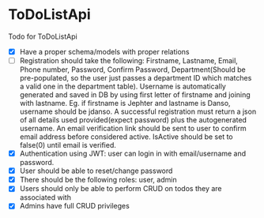 # ToDoListApi

Todo for ToDoListApi
- [x] Have a proper schema/models with proper relations
- [ ] Registration should take the following: Firstname, Lastname, Email, Phone number, Password, Confirm Password, Department(Should 
      be pre-populated, so the user just passes a department ID which matches a valid one in the department table). Username is
      automatically generated and saved in DB by using first letter of firstname and joining with lastname. Eg. if firstname is
      Jephter and lastname is Danso, username should be jdanso. A successful registration must return a json of all details used
      provided(expect password) plus the autogenerated username. An email verification link should be sent to user to confirm email 
      address before considered active. IsActive should be set to false(0) until email is verified.
- [x] Authentication using JWT: user can login in with email/username and password.
- [x] User should be able to reset/change password
- [x] There should be the following roles: user, admin
- [x] Users should only be able to perform CRUD on todos they are associated with
- [x] Admins have full CRUD privileges
